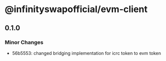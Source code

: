 # @infinityswapofficial/evm-client

## 0.1.0

### Minor Changes

- 56b5553: changed bridging implementation for icrc token to evm token
